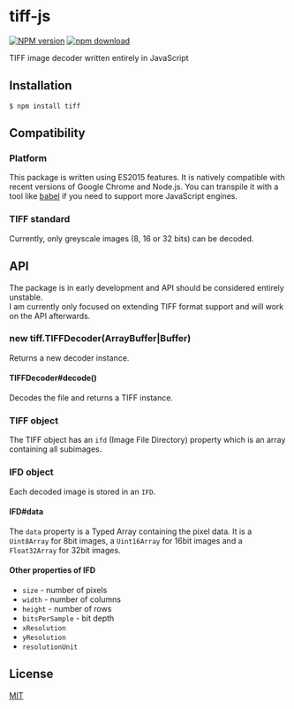 # tiff-js

  [![NPM version][npm-image]][npm-url]
  [![npm download][download-image]][download-url]

TIFF image decoder written entirely in JavaScript

## Installation

```
$ npm install tiff
```

## Compatibility

### Platform

This package is written using ES2015 features. It is natively compatible with recent versions of Google Chrome
and Node.js. You can transpile it with a tool like [babel](https://babeljs.io/) if you need to support more
JavaScript engines.

### TIFF standard

Currently, only greyscale images (8, 16 or 32 bits) can be decoded.

## API

The package is in early development and API should be considered entirely unstable.  
I am currently only focused on extending TIFF format support and will work on the API afterwards.

### new tiff.TIFFDecoder(ArrayBuffer|Buffer)

Returns a new decoder instance.

#### TIFFDecoder#decode()

Decodes the file and returns a TIFF instance.

### TIFF object

The TIFF object has an `ifd` (Image File Directory) property which is an array containing all subimages.

### IFD object

Each decoded image is stored in an `IFD`.

#### IFD#data

The `data` property is a Typed Array containing the pixel data. It is a `Uint8Array` for 8bit images, a `Uint16Array` for 16bit images and a `Float32Array` for 32bit images.

#### Other properties of IFD

* `size` - number of pixels
* `width` - number of columns
* `height` - number of rows
* `bitsPerSample` - bit depth
* `xResolution`
* `yResolution`
* `resolutionUnit`

## License

  [MIT](./LICENSE)

[npm-image]: https://img.shields.io/npm/v/tiff.svg?style=flat-square
[npm-url]: https://www.npmjs.com/package/tiff
[download-image]: https://img.shields.io/npm/dm/tiff.svg?style=flat-square
[download-url]: https://www.npmjs.com/package/tiff
